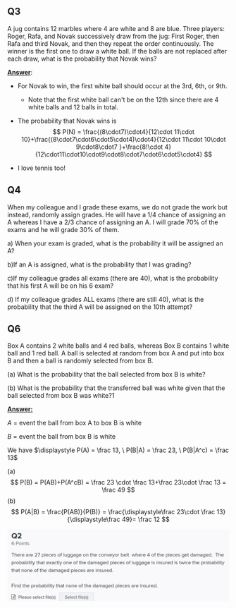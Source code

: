 ## Q3

A jug contains 12 marbles where 4 are white and 8 are blue.  Three players: Roger, Rafa, and Novak successively draw from the jug: First Roger, then Rafa and third Novak, and then they repeat the order continuously.  The winner is the first one to draw a white ball.  If the balls are not replaced after each draw, what is the probability that Novak wins?  

<u>**Answer**</u>:

* For Novak to win, the first white ball should occur at the 3rd, 6th, or 9th.

    * Note that the first white ball can't be on the 12th since there are 4 white balls and 12 balls in total.

* The probability that Novak wins is 
    $$
    P(N) = \frac{(8\cdot7)\cdot4}{12\cdot 11\cdot 10}+\frac{(8\cdot7\cdot6\cdot5\cdot4)\cdot4}{12\cdot 11\cdot 10\cdot 9\cdot8\cdot7 }+\frac{8!\cdot 4}{12\cdot11\cdot10\cdot9\cdot8\cdot7\cdot6\cdot5\cdot4}
    $$

* I love tennis too!

    



## Q4

When my colleague and I grade these exams, we do not grade the work but instead, randomly assign grades.  He will have a 1/4 chance of assigning an A whereas I have a 2/3 chance of assigning an A.  I will grade 70% of the exams and he will grade 30% of them.

a) When your exam is graded, what is the probability it will be assigned an A? 

b)If an A is assigned, what is the probability that I was grading? 

c)If my colleague grades all exams (there are 40), what is the probability that his first A will be on his 6 exam? 

d) If my colleague grades ALL exams (there are still 40), what is the probability that the third A will be assigned on the 10th attempt?



## Q6

Box A contains 2 white balls and 4 red balls, whereas Box B contains 1 white ball and 1 red ball. A ball is selected at random from box A and put into box B and then a ball is randomly selected from box B.

(a) What is the probability that the ball selected from box B is white?

(b) What is the probability that the transferred ball was white given that the ball selected from box B was white?1

<u>**Answer:**</u>

$A$ = event the ball from box A to box B is white

$B$ = event the ball from box B is white

We have $\displaystyle P(A) = \frac 13, \ P(B|A) = \frac 23, \ P(B|A^c) = \frac 13$

(a) 
$$
P(B) = P(AB)+P(A^cB) = \frac 23 \cdot \frac 13+\frac 23\cdot \frac 13 = \frac 49
$$
(b)
$$
P(A|B) = \frac{P(AB)}{P(B)} = \frac{\displaystyle\frac 23\cdot \frac 13}{\displaystyle\frac 49}= \frac 12
$$

![image-20221104151913640](./image-20221104151913640.png)

